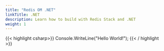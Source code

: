 ```yaml
---
title: "Redis OM .NET"
linkTitle: .NET
description: Learn how to build with Redis Stack and .NET
weight: 1
---
```


{{< highlight csharp>}}
Console.WriteLine("Hello World!");
{{< / highlight >}}